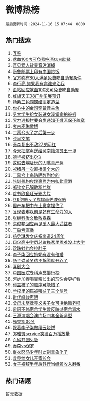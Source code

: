# 微博热榜

`最后更新时间：2024-11-16 15:07:44 +0800`

## 热门搜索

1. [互鉴](https://m.weibo.cn/search?containerid=100103type%3D1%26t%3D10%26q%3D%23%E4%BA%92%E9%89%B4%23&stream_entry_id=51&isnewpage=1&extparam=seat%3D1%26q%3D%2523%25E4%25BA%2592%25E9%2589%25B4%2523%26dgr%3D0%26pos%3D0%26cate%3D10103%26filter_type%3Drealtimehot%26stream_entry_id%3D51%26c_type%3D51%26display_time%3D1731740863%26pre_seqid%3D17317408636490055401)
1. [献血100次可免费吃酒店自助餐](https://m.weibo.cn/search?containerid=100103type%3D1%26t%3D10%26q%3D%23%E7%8C%AE%E8%A1%80100%E6%AC%A1%E5%8F%AF%E5%85%8D%E8%B4%B9%E5%90%83%E9%85%92%E5%BA%97%E8%87%AA%E5%8A%A9%E9%A4%90%23&stream_entry_id=31&isnewpage=1&extparam=seat%3D1%26q%3D%2523%25E7%258C%25AE%25E8%25A1%2580100%25E6%25AC%25A1%25E5%258F%25AF%25E5%2585%258D%25E8%25B4%25B9%25E5%2590%2583%25E9%2585%2592%25E5%25BA%2597%25E8%2587%25AA%25E5%258A%25A9%25E9%25A4%2590%2523%26flag%3D1%26realpos%3D1%26stream_entry_id%3D31%26band_rank%3D1%26c_type%3D31%26cate%3D5001%26lcate%3D5001%26filter_type%3Drealtimehot%26dgr%3D0%26pos%3D0%26display_time%3D1731740863%26pre_seqid%3D17317408636490055401)
1. [再见爱人背景音没消掉](https://m.weibo.cn/search?containerid=100103type%3D1%26t%3D10%26q%3D%23%E5%86%8D%E8%A7%81%E7%88%B1%E4%BA%BA%E8%83%8C%E6%99%AF%E9%9F%B3%E6%B2%A1%E6%B6%88%E6%8E%89%23&stream_entry_id=31&isnewpage=1&extparam=seat%3D1%26q%3D%2523%25E5%2586%258D%25E8%25A7%2581%25E7%2588%25B1%25E4%25BA%25BA%25E8%2583%258C%25E6%2599%25AF%25E9%259F%25B3%25E6%25B2%25A1%25E6%25B6%2588%25E6%258E%2589%2523%26flag%3D1%26realpos%3D2%26stream_entry_id%3D31%26band_rank%3D2%26c_type%3D31%26cate%3D5001%26lcate%3D5001%26filter_type%3Drealtimehot%26dgr%3D0%26pos%3D1%26display_time%3D1731740863%26pre_seqid%3D17317408636490055401)
1. [秘鲁邮票上印有中国炒饭](https://m.weibo.cn/search?containerid=100103type%3D1%26t%3D10%26q%3D%23%E7%A7%98%E9%B2%81%E9%82%AE%E7%A5%A8%E4%B8%8A%E5%8D%B0%E6%9C%89%E4%B8%AD%E5%9B%BD%E7%82%92%E9%A5%AD%23&stream_entry_id=31&isnewpage=1&extparam=seat%3D1%26q%3D%2523%25E7%25A7%2598%25E9%25B2%2581%25E9%2582%25AE%25E7%25A5%25A8%25E4%25B8%258A%25E5%258D%25B0%25E6%259C%2589%25E4%25B8%25AD%25E5%259B%25BD%25E7%2582%2592%25E9%25A5%25AD%2523%26flag%3D0%26realpos%3D3%26stream_entry_id%3D31%26band_rank%3D3%26c_type%3D31%26cate%3D5001%26lcate%3D5001%26filter_type%3Drealtimehot%26dgr%3D0%26pos%3D2%26display_time%3D1731740863%26pre_seqid%3D17317408636490055401)
1. [官方称有80人满足免费吃自助餐条件](https://m.weibo.cn/search?containerid=100103type%3D1%26t%3D10%26q%3D%23%E5%AE%98%E6%96%B9%E7%A7%B0%E6%9C%8980%E4%BA%BA%E6%BB%A1%E8%B6%B3%E5%85%8D%E8%B4%B9%E5%90%83%E8%87%AA%E5%8A%A9%E9%A4%90%E6%9D%A1%E4%BB%B6%23&stream_entry_id=31&isnewpage=1&extparam=seat%3D1%26q%3D%2523%25E5%25AE%2598%25E6%2596%25B9%25E7%25A7%25B0%25E6%259C%258980%25E4%25BA%25BA%25E6%25BB%25A1%25E8%25B6%25B3%25E5%2585%258D%25E8%25B4%25B9%25E5%2590%2583%25E8%2587%25AA%25E5%258A%25A9%25E9%25A4%2590%25E6%259D%25A1%25E4%25BB%25B6%2523%26flag%3D0%26realpos%3D4%26stream_entry_id%3D31%26band_rank%3D4%26c_type%3D31%26cate%3D5001%26lcate%3D5001%26filter_type%3Drealtimehot%26dgr%3D0%26pos%3D3%26display_time%3D1731740863%26pre_seqid%3D17317408636490055401)
1. [李行亮 如果我有病谁来治我](https://m.weibo.cn/search?containerid=100103type%3D1%26t%3D10%26q%3D%E6%9D%8E%E8%A1%8C%E4%BA%AE+%E5%A6%82%E6%9E%9C%E6%88%91%E6%9C%89%E7%97%85%E8%B0%81%E6%9D%A5%E6%B2%BB%E6%88%91&stream_entry_id=31&isnewpage=1&extparam=seat%3D1%26q%3D%25E6%259D%258E%25E8%25A1%258C%25E4%25BA%25AE%2520%25E5%25A6%2582%25E6%259E%259C%25E6%2588%2591%25E6%259C%2589%25E7%2597%2585%25E8%25B0%2581%25E6%259D%25A5%25E6%25B2%25BB%25E6%2588%2591%26flag%3D2%26realpos%3D5%26stream_entry_id%3D31%26band_rank%3D5%26c_type%3D31%26cate%3D5001%26lcate%3D5001%26filter_type%3Drealtimehot%26dgr%3D0%26pos%3D4%26display_time%3D1731740863%26pre_seqid%3D17317408636490055401)
1. [血站回应献血100次可免费吃自助餐](https://m.weibo.cn/search?containerid=100103type%3D1%26t%3D10%26q%3D%23%E8%A1%80%E7%AB%99%E5%9B%9E%E5%BA%94%E7%8C%AE%E8%A1%80100%E6%AC%A1%E5%8F%AF%E5%85%8D%E8%B4%B9%E5%90%83%E8%87%AA%E5%8A%A9%E9%A4%90%23&stream_entry_id=31&isnewpage=1&extparam=seat%3D1%26q%3D%2523%25E8%25A1%2580%25E7%25AB%2599%25E5%259B%259E%25E5%25BA%2594%25E7%258C%25AE%25E8%25A1%2580100%25E6%25AC%25A1%25E5%258F%25AF%25E5%2585%258D%25E8%25B4%25B9%25E5%2590%2583%25E8%2587%25AA%25E5%258A%25A9%25E9%25A4%2590%2523%26flag%3D0%26realpos%3D6%26stream_entry_id%3D31%26band_rank%3D6%26c_type%3D31%26cate%3D5001%26lcate%3D5001%26filter_type%3Drealtimehot%26dgr%3D0%26pos%3D5%26display_time%3D1731740863%26pre_seqid%3D17317408636490055401)
1. [红旗天工08广州车展预订](https://m.weibo.cn/search?containerid=100103type%3D1%26t%3D10%26q%3D%23%E7%BA%A2%E6%97%97%E5%A4%A9%E5%B7%A508%E5%B9%BF%E5%B7%9E%E8%BD%A6%E5%B1%95%E9%A2%84%E8%AE%A2%23&stream_entry_id=31&isnewpage=1&extparam=seat%3D1%26q%3D%2523%25E7%25BA%25A2%25E6%2597%2597%25E5%25A4%25A9%25E5%25B7%25A508%25E5%25B9%25BF%25E5%25B7%259E%25E8%25BD%25A6%25E5%25B1%2595%25E9%25A2%2584%25E8%25AE%25A2%2523%26dgr%3D0%26adid%3D264287%26stream_entry_id%3D31%26band_rank%3D7%26c_type%3D31%26topic_ad%3D1%26is_ad_pos%3D1%26lcate%3D5001%26filter_type%3Drealtimehot%26cate%3D5001%26pos%3D6%26display_time%3D1731740863%26pre_seqid%3D17317408636490055401)
1. [杨紫三色蝴蝶结高定造型](https://m.weibo.cn/search?containerid=100103type%3D1%26t%3D10%26q%3D%E6%9D%A8%E7%B4%AB%E4%B8%89%E8%89%B2%E8%9D%B4%E8%9D%B6%E7%BB%93%E9%AB%98%E5%AE%9A%E9%80%A0%E5%9E%8B&stream_entry_id=31&isnewpage=1&extparam=seat%3D1%26q%3D%25E6%259D%25A8%25E7%25B4%25AB%25E4%25B8%2589%25E8%2589%25B2%25E8%259D%25B4%25E8%259D%25B6%25E7%25BB%2593%25E9%25AB%2598%25E5%25AE%259A%25E9%2580%25A0%25E5%259E%258B%26flag%3D1%26realpos%3D7%26stream_entry_id%3D31%26band_rank%3D7%26c_type%3D31%26cate%3D5001%26lcate%3D5001%26filter_type%3Drealtimehot%26dgr%3D0%26pos%3D7%26display_time%3D1731740863%26pre_seqid%3D17317408636490055401)
1. [你心中的金鸡奖最佳主角](https://m.weibo.cn/search?containerid=100103type%3D1%26t%3D10%26q%3D%23%E4%BD%A0%E5%BF%83%E4%B8%AD%E7%9A%84%E9%87%91%E9%B8%A1%E5%A5%96%E6%9C%80%E4%BD%B3%E4%B8%BB%E8%A7%92%23&stream_entry_id=31&isnewpage=1&extparam=seat%3D1%26q%3D%2523%25E4%25BD%25A0%25E5%25BF%2583%25E4%25B8%25AD%25E7%259A%2584%25E9%2587%2591%25E9%25B8%25A1%25E5%25A5%2596%25E6%259C%2580%25E4%25BD%25B3%25E4%25B8%25BB%25E8%25A7%2592%2523%26flag%3D0%26realpos%3D8%26stream_entry_id%3D31%26band_rank%3D8%26c_type%3D31%26cate%3D5001%26lcate%3D5001%26filter_type%3Drealtimehot%26dgr%3D0%26pos%3D8%26display_time%3D1731740863%26pre_seqid%3D17317408636490055401)
1. [男大学生扮女装进女澡堂偷拍被抓](https://m.weibo.cn/search?containerid=100103type%3D1%26t%3D10%26q%3D%23%E7%94%B7%E5%A4%A7%E5%AD%A6%E7%94%9F%E6%89%AE%E5%A5%B3%E8%A3%85%E8%BF%9B%E5%A5%B3%E6%BE%A1%E5%A0%82%E5%81%B7%E6%8B%8D%E8%A2%AB%E6%8A%93%23&stream_entry_id=31&isnewpage=1&extparam=seat%3D1%26q%3D%2523%25E7%2594%25B7%25E5%25A4%25A7%25E5%25AD%25A6%25E7%2594%259F%25E6%2589%25AE%25E5%25A5%25B3%25E8%25A3%2585%25E8%25BF%259B%25E5%25A5%25B3%25E6%25BE%25A1%25E5%25A0%2582%25E5%2581%25B7%25E6%258B%258D%25E8%25A2%25AB%25E6%258A%2593%2523%26flag%3D0%26realpos%3D9%26stream_entry_id%3D31%26band_rank%3D9%26c_type%3D31%26cate%3D5001%26lcate%3D5001%26filter_type%3Drealtimehot%26dgr%3D0%26pos%3D9%26display_time%3D1731740863%26pre_seqid%3D17317408636490055401)
1. [官方通报村委会发通知不缴医保不盖章](https://m.weibo.cn/search?containerid=100103type%3D1%26t%3D10%26q%3D%23%E5%AE%98%E6%96%B9%E9%80%9A%E6%8A%A5%E6%9D%91%E5%A7%94%E4%BC%9A%E5%8F%91%E9%80%9A%E7%9F%A5%E4%B8%8D%E7%BC%B4%E5%8C%BB%E4%BF%9D%E4%B8%8D%E7%9B%96%E7%AB%A0%23&stream_entry_id=31&isnewpage=1&extparam=seat%3D1%26q%3D%2523%25E5%25AE%2598%25E6%2596%25B9%25E9%2580%259A%25E6%258A%25A5%25E6%259D%2591%25E5%25A7%2594%25E4%25BC%259A%25E5%258F%2591%25E9%2580%259A%25E7%259F%25A5%25E4%25B8%258D%25E7%25BC%25B4%25E5%258C%25BB%25E4%25BF%259D%25E4%25B8%258D%25E7%259B%2596%25E7%25AB%25A0%2523%26flag%3D1%26realpos%3D10%26stream_entry_id%3D31%26band_rank%3D10%26c_type%3D31%26cate%3D5001%26lcate%3D5001%26filter_type%3Drealtimehot%26dgr%3D0%26pos%3D10%26display_time%3D1731740863%26pre_seqid%3D17317408636490055401)
1. [考古麦琳微博](https://m.weibo.cn/search?containerid=100103type%3D1%26t%3D10%26q%3D%23%E8%80%83%E5%8F%A4%E9%BA%A6%E7%90%B3%E5%BE%AE%E5%8D%9A%23&stream_entry_id=31&isnewpage=1&extparam=seat%3D1%26q%3D%2523%25E8%2580%2583%25E5%258F%25A4%25E9%25BA%25A6%25E7%2590%25B3%25E5%25BE%25AE%25E5%258D%259A%2523%26flag%3D1%26realpos%3D11%26stream_entry_id%3D31%26band_rank%3D11%26c_type%3D31%26cate%3D5001%26lcate%3D5001%26filter_type%3Drealtimehot%26dgr%3D0%26pos%3D11%26display_time%3D1731740863%26pre_seqid%3D17317408636490055401)
1. [丁禹兮火了之后第一步](https://m.weibo.cn/search?containerid=100103type%3D1%26t%3D10%26q%3D%23%E4%B8%81%E7%A6%B9%E5%85%AE%E7%81%AB%E4%BA%86%E4%B9%8B%E5%90%8E%E7%AC%AC%E4%B8%80%E6%AD%A5%23&stream_entry_id=31&isnewpage=1&extparam=seat%3D1%26q%3D%2523%25E4%25B8%2581%25E7%25A6%25B9%25E5%2585%25AE%25E7%2581%25AB%25E4%25BA%2586%25E4%25B9%258B%25E5%2590%258E%25E7%25AC%25AC%25E4%25B8%2580%25E6%25AD%25A5%2523%26flag%3D2%26realpos%3D12%26stream_entry_id%3D31%26band_rank%3D12%26c_type%3D31%26cate%3D5001%26lcate%3D5001%26filter_type%3Drealtimehot%26dgr%3D0%26pos%3D12%26display_time%3D1731740863%26pre_seqid%3D17317408636490055401)
1. [沈月文笔](https://m.weibo.cn/search?containerid=100103type%3D1%26t%3D10%26q%3D%E6%B2%88%E6%9C%88%E6%96%87%E7%AC%94&stream_entry_id=31&isnewpage=1&extparam=seat%3D1%26q%3D%25E6%25B2%2588%25E6%259C%2588%25E6%2596%2587%25E7%25AC%2594%26flag%3D0%26realpos%3D13%26stream_entry_id%3D31%26band_rank%3D13%26c_type%3D31%26cate%3D5001%26lcate%3D5001%26filter_type%3Drealtimehot%26dgr%3D0%26pos%3D13%26display_time%3D1731740863%26pre_seqid%3D17317408636490055401)
1. [泰森复出不敌27岁网红](https://m.weibo.cn/search?containerid=100103type%3D1%26t%3D10%26q%3D%23%E6%B3%B0%E6%A3%AE%E5%A4%8D%E5%87%BA%E4%B8%8D%E6%95%8C27%E5%B2%81%E7%BD%91%E7%BA%A2%23&stream_entry_id=31&isnewpage=1&extparam=seat%3D1%26q%3D%2523%25E6%25B3%25B0%25E6%25A3%25AE%25E5%25A4%258D%25E5%2587%25BA%25E4%25B8%258D%25E6%2595%258C27%25E5%25B2%2581%25E7%25BD%2591%25E7%25BA%25A2%2523%26flag%3D1%26realpos%3D14%26stream_entry_id%3D31%26band_rank%3D14%26c_type%3D31%26cate%3D5001%26lcate%3D5001%26filter_type%3Drealtimehot%26dgr%3D0%26pos%3D14%26display_time%3D1731740863%26pre_seqid%3D17317408636490055401)
1. [今天把掌声送给河南籍演员王一博](https://m.weibo.cn/search?containerid=100103type%3D1%26t%3D10%26q%3D%23%E4%BB%8A%E5%A4%A9%E6%8A%8A%E6%8E%8C%E5%A3%B0%E9%80%81%E7%BB%99%E6%B2%B3%E5%8D%97%E7%B1%8D%E6%BC%94%E5%91%98%E7%8E%8B%E4%B8%80%E5%8D%9A%23&stream_entry_id=31&isnewpage=1&extparam=seat%3D1%26q%3D%2523%25E4%25BB%258A%25E5%25A4%25A9%25E6%258A%258A%25E6%258E%258C%25E5%25A3%25B0%25E9%2580%2581%25E7%25BB%2599%25E6%25B2%25B3%25E5%258D%2597%25E7%25B1%258D%25E6%25BC%2594%25E5%2591%2598%25E7%258E%258B%25E4%25B8%2580%25E5%258D%259A%2523%26flag%3D1%26realpos%3D15%26stream_entry_id%3D31%26band_rank%3D15%26c_type%3D31%26cate%3D5001%26lcate%3D5001%26filter_type%3Drealtimehot%26dgr%3D0%26pos%3D15%26display_time%3D1731740863%26pre_seqid%3D17317408636490055401)
1. [德华被挤出C位](https://m.weibo.cn/search?containerid=100103type%3D1%26t%3D10%26q%3D%E5%BE%B7%E5%8D%8E%E8%A2%AB%E6%8C%A4%E5%87%BAC%E4%BD%8D&stream_entry_id=31&isnewpage=1&extparam=seat%3D1%26q%3D%25E5%25BE%25B7%25E5%258D%258E%25E8%25A2%25AB%25E6%258C%25A4%25E5%2587%25BAC%25E4%25BD%258D%26flag%3D1%26realpos%3D16%26stream_entry_id%3D31%26band_rank%3D16%26c_type%3D31%26cate%3D5001%26lcate%3D5001%26filter_type%3Drealtimehot%26dgr%3D0%26pos%3D16%26display_time%3D1731740863%26pre_seqid%3D17317408636490055401)
1. [放假去埃及玩的人嘴真严啊](https://m.weibo.cn/search?containerid=100103type%3D1%26t%3D10%26q%3D%E6%94%BE%E5%81%87%E5%8E%BB%E5%9F%83%E5%8F%8A%E7%8E%A9%E7%9A%84%E4%BA%BA%E5%98%B4%E7%9C%9F%E4%B8%A5%E5%95%8A&stream_entry_id=31&isnewpage=1&extparam=seat%3D1%26q%3D%25E6%2594%25BE%25E5%2581%2587%25E5%258E%25BB%25E5%259F%2583%25E5%258F%258A%25E7%258E%25A9%25E7%259A%2584%25E4%25BA%25BA%25E5%2598%25B4%25E7%259C%259F%25E4%25B8%25A5%25E5%2595%258A%26flag%3D1%26realpos%3D17%26stream_entry_id%3D31%26band_rank%3D17%26c_type%3D31%26cate%3D5001%26lcate%3D5001%26filter_type%3Drealtimehot%26dgr%3D0%26pos%3D17%26display_time%3D1731740863%26pre_seqid%3D17317408636490055401)
1. [祝绪丹一次直播漏个大的](https://m.weibo.cn/search?containerid=100103type%3D1%26t%3D10%26q%3D%E7%A5%9D%E7%BB%AA%E4%B8%B9%E4%B8%80%E6%AC%A1%E7%9B%B4%E6%92%AD%E6%BC%8F%E4%B8%AA%E5%A4%A7%E7%9A%84&stream_entry_id=31&isnewpage=1&extparam=seat%3D1%26q%3D%25E7%25A5%259D%25E7%25BB%25AA%25E4%25B8%25B9%25E4%25B8%2580%25E6%25AC%25A1%25E7%259B%25B4%25E6%2592%25AD%25E6%25BC%258F%25E4%25B8%25AA%25E5%25A4%25A7%25E7%259A%2584%26flag%3D2%26realpos%3D18%26stream_entry_id%3D31%26band_rank%3D18%26c_type%3D31%26cate%3D5001%26lcate%3D5001%26filter_type%3Drealtimehot%26dgr%3D0%26pos%3D18%26display_time%3D1731740863%26pre_seqid%3D17317408636490055401)
1. [丁禹兮上岛防晒包到位的](https://m.weibo.cn/search?containerid=100103type%3D1%26t%3D10%26q%3D%E4%B8%81%E7%A6%B9%E5%85%AE%E4%B8%8A%E5%B2%9B%E9%98%B2%E6%99%92%E5%8C%85%E5%88%B0%E4%BD%8D%E7%9A%84&stream_entry_id=31&isnewpage=1&extparam=seat%3D1%26q%3D%25E4%25B8%2581%25E7%25A6%25B9%25E5%2585%25AE%25E4%25B8%258A%25E5%25B2%259B%25E9%2598%25B2%25E6%2599%2592%25E5%258C%2585%25E5%2588%25B0%25E4%25BD%258D%25E7%259A%2584%26flag%3D1%26realpos%3D19%26stream_entry_id%3D31%26band_rank%3D19%26c_type%3D31%26cate%3D5001%26lcate%3D5001%26filter_type%3Drealtimehot%26dgr%3D0%26pos%3D19%26display_time%3D1731740863%26pre_seqid%3D17317408636490055401)
1. [培训机构套现离场为何如此潇酒](https://m.weibo.cn/search?containerid=100103type%3D1%26t%3D10%26q%3D%23%E5%9F%B9%E8%AE%AD%E6%9C%BA%E6%9E%84%E5%A5%97%E7%8E%B0%E7%A6%BB%E5%9C%BA%E4%B8%BA%E4%BD%95%E5%A6%82%E6%AD%A4%E6%BD%87%E9%85%92%23&stream_entry_id=31&isnewpage=1&extparam=seat%3D1%26q%3D%2523%25E5%259F%25B9%25E8%25AE%25AD%25E6%259C%25BA%25E6%259E%2584%25E5%25A5%2597%25E7%258E%25B0%25E7%25A6%25BB%25E5%259C%25BA%25E4%25B8%25BA%25E4%25BD%2595%25E5%25A6%2582%25E6%25AD%25A4%25E6%25BD%2587%25E9%2585%2592%2523%26flag%3D1%26realpos%3D20%26stream_entry_id%3D31%26band_rank%3D20%26c_type%3D31%26cate%3D5001%26lcate%3D5001%26filter_type%3Drealtimehot%26dgr%3D0%26pos%3D20%26display_time%3D1731740863%26pre_seqid%3D17317408636490055401)
1. [郑钦文已解散粉丝群](https://m.weibo.cn/search?containerid=100103type%3D1%26t%3D10%26q%3D%23%E9%83%91%E9%92%A6%E6%96%87%E5%B7%B2%E8%A7%A3%E6%95%A3%E7%B2%89%E4%B8%9D%E7%BE%A4%23&stream_entry_id=31&isnewpage=1&extparam=seat%3D1%26q%3D%2523%25E9%2583%2591%25E9%2592%25A6%25E6%2596%2587%25E5%25B7%25B2%25E8%25A7%25A3%25E6%2595%25A3%25E7%25B2%2589%25E4%25B8%259D%25E7%25BE%25A4%2523%26flag%3D2%26realpos%3D21%26stream_entry_id%3D31%26band_rank%3D21%26c_type%3D31%26cate%3D5001%26lcate%3D5001%26filter_type%3Drealtimehot%26dgr%3D0%26pos%3D21%26display_time%3D1731740863%26pre_seqid%3D17317408636490055401)
1. [虞书欣鱼缸光影大片](https://m.weibo.cn/search?containerid=100103type%3D1%26t%3D10%26q%3D%23%E8%99%9E%E4%B9%A6%E6%AC%A3%E9%B1%BC%E7%BC%B8%E5%85%89%E5%BD%B1%E5%A4%A7%E7%89%87%23&stream_entry_id=31&isnewpage=1&extparam=seat%3D1%26q%3D%2523%25E8%2599%259E%25E4%25B9%25A6%25E6%25AC%25A3%25E9%25B1%25BC%25E7%25BC%25B8%25E5%2585%2589%25E5%25BD%25B1%25E5%25A4%25A7%25E7%2589%2587%2523%26flag%3D1%26realpos%3D22%26stream_entry_id%3D31%26band_rank%3D22%26c_type%3D31%26cate%3D5001%26lcate%3D5001%26filter_type%3Drealtimehot%26dgr%3D0%26pos%3D22%26display_time%3D1731740863%26pre_seqid%3D17317408636490055401)
1. [怀9胞胎女子靠输营养液保胎](https://m.weibo.cn/search?containerid=100103type%3D1%26t%3D10%26q%3D%23%E6%80%809%E8%83%9E%E8%83%8E%E5%A5%B3%E5%AD%90%E9%9D%A0%E8%BE%93%E8%90%A5%E5%85%BB%E6%B6%B2%E4%BF%9D%E8%83%8E%23&stream_entry_id=31&isnewpage=1&extparam=seat%3D1%26q%3D%2523%25E6%2580%25809%25E8%2583%259E%25E8%2583%258E%25E5%25A5%25B3%25E5%25AD%2590%25E9%259D%25A0%25E8%25BE%2593%25E8%2590%25A5%25E5%2585%25BB%25E6%25B6%25B2%25E4%25BF%259D%25E8%2583%258E%2523%26flag%3D0%26realpos%3D23%26stream_entry_id%3D31%26band_rank%3D23%26c_type%3D31%26cate%3D5001%26lcate%3D5001%26filter_type%3Drealtimehot%26dgr%3D0%26pos%3D23%26display_time%3D1731740863%26pre_seqid%3D17317408636490055401)
1. [国产车把中东土豪拿捏住了](https://m.weibo.cn/search?containerid=100103type%3D1%26t%3D10%26q%3D%23%E5%9B%BD%E4%BA%A7%E8%BD%A6%E6%8A%8A%E4%B8%AD%E4%B8%9C%E5%9C%9F%E8%B1%AA%E6%8B%BF%E6%8D%8F%E4%BD%8F%E4%BA%86%23&stream_entry_id=31&isnewpage=1&extparam=seat%3D1%26q%3D%2523%25E5%259B%25BD%25E4%25BA%25A7%25E8%25BD%25A6%25E6%258A%258A%25E4%25B8%25AD%25E4%25B8%259C%25E5%259C%259F%25E8%25B1%25AA%25E6%258B%25BF%25E6%258D%258F%25E4%25BD%258F%25E4%25BA%2586%2523%26flag%3D1%26realpos%3D24%26stream_entry_id%3D31%26band_rank%3D24%26c_type%3D31%26cate%3D5001%26lcate%3D5001%26filter_type%3Drealtimehot%26dgr%3D0%26pos%3D24%26display_time%3D1731740863%26pre_seqid%3D17317408636490055401)
1. [发现麦琳以前是好有生命力的人](https://m.weibo.cn/search?containerid=100103type%3D1%26t%3D10%26q%3D%E5%8F%91%E7%8E%B0%E9%BA%A6%E7%90%B3%E4%BB%A5%E5%89%8D%E6%98%AF%E5%A5%BD%E6%9C%89%E7%94%9F%E5%91%BD%E5%8A%9B%E7%9A%84%E4%BA%BA&stream_entry_id=31&isnewpage=1&extparam=seat%3D1%26q%3D%25E5%258F%2591%25E7%258E%25B0%25E9%25BA%25A6%25E7%2590%25B3%25E4%25BB%25A5%25E5%2589%258D%25E6%2598%25AF%25E5%25A5%25BD%25E6%259C%2589%25E7%2594%259F%25E5%2591%25BD%25E5%258A%259B%25E7%259A%2584%25E4%25BA%25BA%26flag%3D0%26realpos%3D25%26stream_entry_id%3D31%26band_rank%3D25%26c_type%3D31%26cate%3D5001%26lcate%3D5001%26filter_type%3Drealtimehot%26dgr%3D0%26pos%3D25%26display_time%3D1731740863%26pre_seqid%3D17317408636490055401)
1. [张继科发文致敬泰森](https://m.weibo.cn/search?containerid=100103type%3D1%26t%3D10%26q%3D%23%E5%BC%A0%E7%BB%A7%E7%A7%91%E5%8F%91%E6%96%87%E8%87%B4%E6%95%AC%E6%B3%B0%E6%A3%AE%23&stream_entry_id=31&isnewpage=1&extparam=seat%3D1%26q%3D%2523%25E5%25BC%25A0%25E7%25BB%25A7%25E7%25A7%2591%25E5%258F%2591%25E6%2596%2587%25E8%2587%25B4%25E6%2595%25AC%25E6%25B3%25B0%25E6%25A3%25AE%2523%26flag%3D1%26realpos%3D26%26stream_entry_id%3D31%26band_rank%3D26%26c_type%3D31%26cate%3D5001%26lcate%3D5001%26filter_type%3Drealtimehot%26dgr%3D0%26pos%3D26%26display_time%3D1731740863%26pre_seqid%3D17317408636490055401)
1. [焦俊艳回应再见爱人最大受益者](https://m.weibo.cn/search?containerid=100103type%3D1%26t%3D10%26q%3D%23%E7%84%A6%E4%BF%8A%E8%89%B3%E5%9B%9E%E5%BA%94%E5%86%8D%E8%A7%81%E7%88%B1%E4%BA%BA%E6%9C%80%E5%A4%A7%E5%8F%97%E7%9B%8A%E8%80%85%23&stream_entry_id=31&isnewpage=1&extparam=seat%3D1%26q%3D%2523%25E7%2584%25A6%25E4%25BF%258A%25E8%2589%25B3%25E5%259B%259E%25E5%25BA%2594%25E5%2586%258D%25E8%25A7%2581%25E7%2588%25B1%25E4%25BA%25BA%25E6%259C%2580%25E5%25A4%25A7%25E5%258F%2597%25E7%259B%258A%25E8%2580%2585%2523%26flag%3D1%26realpos%3D27%26stream_entry_id%3D31%26band_rank%3D27%26c_type%3D31%26cate%3D5001%26lcate%3D5001%26filter_type%3Drealtimehot%26dgr%3D0%26pos%3D27%26display_time%3D1731740863%26pre_seqid%3D17317408636490055401)
1. [丁禹兮直播](https://m.weibo.cn/search?containerid=100103type%3D1%26t%3D10%26q%3D%E4%B8%81%E7%A6%B9%E5%85%AE%E7%9B%B4%E6%92%AD&stream_entry_id=31&isnewpage=1&extparam=seat%3D1%26q%3D%25E4%25B8%2581%25E7%25A6%25B9%25E5%2585%25AE%25E7%259B%25B4%25E6%2592%25AD%26flag%3D0%26realpos%3D28%26stream_entry_id%3D31%26band_rank%3D28%26c_type%3D31%26cate%3D5001%26lcate%3D5001%26filter_type%3Drealtimehot%26dgr%3D0%26pos%3D28%26display_time%3D1731740863%26pre_seqid%3D17317408636490055401)
1. [杨丞琳发文庆祝出道24周年](https://m.weibo.cn/search?containerid=100103type%3D1%26t%3D10%26q%3D%23%E6%9D%A8%E4%B8%9E%E7%90%B3%E5%8F%91%E6%96%87%E5%BA%86%E7%A5%9D%E5%87%BA%E9%81%9324%E5%91%A8%E5%B9%B4%23&stream_entry_id=31&isnewpage=1&extparam=seat%3D1%26q%3D%2523%25E6%259D%25A8%25E4%25B8%259E%25E7%2590%25B3%25E5%258F%2591%25E6%2596%2587%25E5%25BA%2586%25E7%25A5%259D%25E5%2587%25BA%25E9%2581%259324%25E5%2591%25A8%25E5%25B9%25B4%2523%26flag%3D1%26realpos%3D29%26stream_entry_id%3D31%26band_rank%3D29%26c_type%3D31%26cate%3D5001%26lcate%3D5001%26filter_type%3Drealtimehot%26dgr%3D0%26pos%3D29%26display_time%3D1731740863%26pre_seqid%3D17317408636490055401)
1. [国企高中学历总监称家里困难没上大学](https://m.weibo.cn/search?containerid=100103type%3D1%26t%3D10%26q%3D%23%E5%9B%BD%E4%BC%81%E9%AB%98%E4%B8%AD%E5%AD%A6%E5%8E%86%E6%80%BB%E7%9B%91%E7%A7%B0%E5%AE%B6%E9%87%8C%E5%9B%B0%E9%9A%BE%E6%B2%A1%E4%B8%8A%E5%A4%A7%E5%AD%A6%23&stream_entry_id=31&isnewpage=1&extparam=seat%3D1%26q%3D%2523%25E5%259B%25BD%25E4%25BC%2581%25E9%25AB%2598%25E4%25B8%25AD%25E5%25AD%25A6%25E5%258E%2586%25E6%2580%25BB%25E7%259B%2591%25E7%25A7%25B0%25E5%25AE%25B6%25E9%2587%258C%25E5%259B%25B0%25E9%259A%25BE%25E6%25B2%25A1%25E4%25B8%258A%25E5%25A4%25A7%25E5%25AD%25A6%2523%26flag%3D0%26realpos%3D30%26stream_entry_id%3D31%26band_rank%3D30%26c_type%3D31%26cate%3D5001%26lcate%3D5001%26filter_type%3Drealtimehot%26dgr%3D0%26pos%3D30%26display_time%3D1731740863%26pre_seqid%3D17317408636490055401)
1. [珍珠蚌也会拉肚子](https://m.weibo.cn/search?containerid=100103type%3D1%26t%3D10%26q%3D%23%E7%8F%8D%E7%8F%A0%E8%9A%8C%E4%B9%9F%E4%BC%9A%E6%8B%89%E8%82%9A%E5%AD%90%23&stream_entry_id=31&isnewpage=1&extparam=seat%3D1%26q%3D%2523%25E7%258F%258D%25E7%258F%25A0%25E8%259A%258C%25E4%25B9%259F%25E4%25BC%259A%25E6%258B%2589%25E8%2582%259A%25E5%25AD%2590%2523%26flag%3D1%26realpos%3D31%26stream_entry_id%3D31%26band_rank%3D31%26c_type%3D31%26cate%3D5001%26lcate%3D5001%26filter_type%3Drealtimehot%26dgr%3D0%26pos%3D31%26display_time%3D1731740863%26pre_seqid%3D17317408636490055401)
1. [李子柒回应奶奶有没有催婚](https://m.weibo.cn/search?containerid=100103type%3D1%26t%3D10%26q%3D%23%E6%9D%8E%E5%AD%90%E6%9F%92%E5%9B%9E%E5%BA%94%E5%A5%B6%E5%A5%B6%E6%9C%89%E6%B2%A1%E6%9C%89%E5%82%AC%E5%A9%9A%23&stream_entry_id=31&isnewpage=1&extparam=seat%3D1%26q%3D%2523%25E6%259D%258E%25E5%25AD%2590%25E6%259F%2592%25E5%259B%259E%25E5%25BA%2594%25E5%25A5%25B6%25E5%25A5%25B6%25E6%259C%2589%25E6%25B2%25A1%25E6%259C%2589%25E5%2582%25AC%25E5%25A9%259A%2523%26flag%3D0%26realpos%3D32%26stream_entry_id%3D31%26band_rank%3D32%26c_type%3D31%26cate%3D5001%26lcate%3D5001%26filter_type%3Drealtimehot%26dgr%3D0%26pos%3D32%26display_time%3D1731740863%26pre_seqid%3D17317408636490055401)
1. [杨子说黄圣依不折腾就开心了](https://m.weibo.cn/search?containerid=100103type%3D1%26t%3D10%26q%3D%23%E6%9D%A8%E5%AD%90%E8%AF%B4%E9%BB%84%E5%9C%A3%E4%BE%9D%E4%B8%8D%E6%8A%98%E8%85%BE%E5%B0%B1%E5%BC%80%E5%BF%83%E4%BA%86%23&stream_entry_id=31&isnewpage=1&extparam=seat%3D1%26q%3D%2523%25E6%259D%25A8%25E5%25AD%2590%25E8%25AF%25B4%25E9%25BB%2584%25E5%259C%25A3%25E4%25BE%259D%25E4%25B8%258D%25E6%258A%2598%25E8%2585%25BE%25E5%25B0%25B1%25E5%25BC%2580%25E5%25BF%2583%25E4%25BA%2586%2523%26flag%3D1%26realpos%3D33%26stream_entry_id%3D31%26band_rank%3D33%26c_type%3D31%26cate%3D5001%26lcate%3D5001%26filter_type%3Drealtimehot%26dgr%3D0%26pos%3D33%26display_time%3D1731740863%26pre_seqid%3D17317408636490055401)
1. [喜剧大会](https://m.weibo.cn/search?containerid=100103type%3D1%26t%3D10%26q%3D%E5%96%9C%E5%89%A7%E5%A4%A7%E4%BC%9A&stream_entry_id=31&isnewpage=1&extparam=seat%3D1%26q%3D%25E5%2596%259C%25E5%2589%25A7%25E5%25A4%25A7%25E4%25BC%259A%26flag%3D1%26realpos%3D34%26stream_entry_id%3D31%26band_rank%3D34%26c_type%3D31%26cate%3D5001%26lcate%3D5001%26filter_type%3Drealtimehot%26dgr%3D0%26pos%3D34%26display_time%3D1731740863%26pre_seqid%3D17317408636490055401)
1. [中国医院专科声誉排行榜](https://m.weibo.cn/search?containerid=100103type%3D1%26t%3D10%26q%3D%23%E4%B8%AD%E5%9B%BD%E5%8C%BB%E9%99%A2%E4%B8%93%E7%A7%91%E5%A3%B0%E8%AA%89%E6%8E%92%E8%A1%8C%E6%A6%9C%23&stream_entry_id=31&isnewpage=1&extparam=seat%3D1%26q%3D%2523%25E4%25B8%25AD%25E5%259B%25BD%25E5%258C%25BB%25E9%2599%25A2%25E4%25B8%2593%25E7%25A7%2591%25E5%25A3%25B0%25E8%25AA%2589%25E6%258E%2592%25E8%25A1%258C%25E6%25A6%259C%2523%26flag%3D1%26realpos%3D35%26stream_entry_id%3D31%26band_rank%3D35%26c_type%3D31%26cate%3D5001%26lcate%3D5001%26filter_type%3Drealtimehot%26dgr%3D0%26pos%3D35%26display_time%3D1731740863%26pre_seqid%3D17317408636490055401)
1. [河蚌加餐喝豆浆长出的珍珠会更好看](https://m.weibo.cn/search?containerid=100103type%3D1%26t%3D10%26q%3D%23%E6%B2%B3%E8%9A%8C%E5%8A%A0%E9%A4%90%E5%96%9D%E8%B1%86%E6%B5%86%E9%95%BF%E5%87%BA%E7%9A%84%E7%8F%8D%E7%8F%A0%E4%BC%9A%E6%9B%B4%E5%A5%BD%E7%9C%8B%23&stream_entry_id=31&isnewpage=1&extparam=seat%3D1%26q%3D%2523%25E6%25B2%25B3%25E8%259A%258C%25E5%258A%25A0%25E9%25A4%2590%25E5%2596%259D%25E8%25B1%2586%25E6%25B5%2586%25E9%2595%25BF%25E5%2587%25BA%25E7%259A%2584%25E7%258F%258D%25E7%258F%25A0%25E4%25BC%259A%25E6%259B%25B4%25E5%25A5%25BD%25E7%259C%258B%2523%26flag%3D1%26realpos%3D36%26stream_entry_id%3D31%26band_rank%3D36%26c_type%3D31%26cate%3D5001%26lcate%3D5001%26filter_type%3Drealtimehot%26dgr%3D0%26pos%3D36%26display_time%3D1731740863%26pre_seqid%3D17317408636490055401)
1. [你盖被子的顺序可能错了](https://m.weibo.cn/search?containerid=100103type%3D1%26t%3D10%26q%3D%23%E4%BD%A0%E7%9B%96%E8%A2%AB%E5%AD%90%E7%9A%84%E9%A1%BA%E5%BA%8F%E5%8F%AF%E8%83%BD%E9%94%99%E4%BA%86%23&stream_entry_id=31&isnewpage=1&extparam=seat%3D1%26q%3D%2523%25E4%25BD%25A0%25E7%259B%2596%25E8%25A2%25AB%25E5%25AD%2590%25E7%259A%2584%25E9%25A1%25BA%25E5%25BA%258F%25E5%258F%25AF%25E8%2583%25BD%25E9%2594%2599%25E4%25BA%2586%2523%26flag%3D0%26realpos%3D37%26stream_entry_id%3D31%26band_rank%3D37%26c_type%3D31%26cate%3D5001%26lcate%3D5001%26filter_type%3Drealtimehot%26dgr%3D0%26pos%3D37%26display_time%3D1731740863%26pre_seqid%3D17317408636490055401)
1. [学校里的猫被喂成了三个型号](https://m.weibo.cn/search?containerid=100103type%3D1%26t%3D10%26q%3D%23%E5%AD%A6%E6%A0%A1%E9%87%8C%E7%9A%84%E7%8C%AB%E8%A2%AB%E5%96%82%E6%88%90%E4%BA%86%E4%B8%89%E4%B8%AA%E5%9E%8B%E5%8F%B7%23&stream_entry_id=31&isnewpage=1&extparam=seat%3D1%26q%3D%2523%25E5%25AD%25A6%25E6%25A0%25A1%25E9%2587%258C%25E7%259A%2584%25E7%258C%25AB%25E8%25A2%25AB%25E5%2596%2582%25E6%2588%2590%25E4%25BA%2586%25E4%25B8%2589%25E4%25B8%25AA%25E5%259E%258B%25E5%258F%25B7%2523%26flag%3D0%26realpos%3D38%26stream_entry_id%3D31%26band_rank%3D38%26c_type%3D31%26cate%3D5001%26lcate%3D5001%26filter_type%3Drealtimehot%26dgr%3D0%26pos%3D38%26display_time%3D1731740863%26pre_seqid%3D17317408636490055401)
1. [时代峰峻声明](https://m.weibo.cn/search?containerid=100103type%3D1%26t%3D10%26q%3D%E6%97%B6%E4%BB%A3%E5%B3%B0%E5%B3%BB%E5%A3%B0%E6%98%8E&stream_entry_id=31&isnewpage=1&extparam=seat%3D1%26q%3D%25E6%2597%25B6%25E4%25BB%25A3%25E5%25B3%25B0%25E5%25B3%25BB%25E5%25A3%25B0%25E6%2598%258E%26flag%3D0%26realpos%3D39%26stream_entry_id%3D31%26band_rank%3D39%26c_type%3D31%26cate%3D5001%26lcate%3D5001%26filter_type%3Drealtimehot%26dgr%3D0%26pos%3D39%26display_time%3D1731740863%26pre_seqid%3D17317408636490055401)
1. [父母未尽抚养义务子女可拒绝赡养吗](https://m.weibo.cn/search?containerid=100103type%3D1%26t%3D10%26q%3D%23%E7%88%B6%E6%AF%8D%E6%9C%AA%E5%B0%BD%E6%8A%9A%E5%85%BB%E4%B9%89%E5%8A%A1%E5%AD%90%E5%A5%B3%E5%8F%AF%E6%8B%92%E7%BB%9D%E8%B5%A1%E5%85%BB%E5%90%97%23&stream_entry_id=31&isnewpage=1&extparam=seat%3D1%26q%3D%2523%25E7%2588%25B6%25E6%25AF%258D%25E6%259C%25AA%25E5%25B0%25BD%25E6%258A%259A%25E5%2585%25BB%25E4%25B9%2589%25E5%258A%25A1%25E5%25AD%2590%25E5%25A5%25B3%25E5%258F%25AF%25E6%258B%2592%25E7%25BB%259D%25E8%25B5%25A1%25E5%2585%25BB%25E5%2590%2597%2523%26flag%3D0%26realpos%3D40%26stream_entry_id%3D31%26band_rank%3D40%26c_type%3D31%26cate%3D5001%26lcate%3D5001%26filter_type%3Drealtimehot%26dgr%3D0%26pos%3D40%26display_time%3D1731740863%26pre_seqid%3D17317408636490055401)
1. [质问不修宿舍学生曾反映过宿舍漏水](https://m.weibo.cn/search?containerid=100103type%3D1%26t%3D10%26q%3D%23%E8%B4%A8%E9%97%AE%E4%B8%8D%E4%BF%AE%E5%AE%BF%E8%88%8D%E5%AD%A6%E7%94%9F%E6%9B%BE%E5%8F%8D%E6%98%A0%E8%BF%87%E5%AE%BF%E8%88%8D%E6%BC%8F%E6%B0%B4%23&stream_entry_id=31&isnewpage=1&extparam=seat%3D1%26q%3D%2523%25E8%25B4%25A8%25E9%2597%25AE%25E4%25B8%258D%25E4%25BF%25AE%25E5%25AE%25BF%25E8%2588%258D%25E5%25AD%25A6%25E7%2594%259F%25E6%259B%25BE%25E5%258F%258D%25E6%2598%25A0%25E8%25BF%2587%25E5%25AE%25BF%25E8%2588%258D%25E6%25BC%258F%25E6%25B0%25B4%2523%26flag%3D0%26realpos%3D41%26stream_entry_id%3D31%26band_rank%3D41%26c_type%3D31%26cate%3D5001%26lcate%3D5001%26filter_type%3Drealtimehot%26dgr%3D0%26pos%3D41%26display_time%3D1731740863%26pre_seqid%3D17317408636490055401)
1. [王源演唱会澳门场四套全新造型](https://m.weibo.cn/search?containerid=100103type%3D1%26t%3D10%26q%3D%23%E7%8E%8B%E6%BA%90%E6%BC%94%E5%94%B1%E4%BC%9A%E6%BE%B3%E9%97%A8%E5%9C%BA%E5%9B%9B%E5%A5%97%E5%85%A8%E6%96%B0%E9%80%A0%E5%9E%8B%23&stream_entry_id=31&isnewpage=1&extparam=seat%3D1%26q%3D%2523%25E7%258E%258B%25E6%25BA%2590%25E6%25BC%2594%25E5%2594%25B1%25E4%25BC%259A%25E6%25BE%25B3%25E9%2597%25A8%25E5%259C%25BA%25E5%259B%259B%25E5%25A5%2597%25E5%2585%25A8%25E6%2596%25B0%25E9%2580%25A0%25E5%259E%258B%2523%26flag%3D1%26realpos%3D42%26stream_entry_id%3D31%26band_rank%3D42%26c_type%3D31%26cate%3D5001%26lcate%3D5001%26filter_type%3Drealtimehot%26dgr%3D0%26pos%3D42%26display_time%3D1731740863%26pre_seqid%3D17317408636490055401)
1. [福克斯60分](https://m.weibo.cn/search?containerid=100103type%3D1%26t%3D10%26q%3D%23%E7%A6%8F%E5%85%8B%E6%96%AF60%E5%88%86%23&stream_entry_id=31&isnewpage=1&extparam=seat%3D1%26q%3D%2523%25E7%25A6%258F%25E5%2585%258B%25E6%2596%25AF60%25E5%2588%2586%2523%26flag%3D1%26realpos%3D43%26stream_entry_id%3D31%26band_rank%3D43%26c_type%3D31%26cate%3D5001%26lcate%3D5001%26filter_type%3Drealtimehot%26dgr%3D0%26pos%3D43%26display_time%3D1731740863%26pre_seqid%3D17317408636490055401)
1. [跟着李子柒做缙云烧饼](https://m.weibo.cn/search?containerid=100103type%3D1%26t%3D10%26q%3D%23%E8%B7%9F%E7%9D%80%E6%9D%8E%E5%AD%90%E6%9F%92%E5%81%9A%E7%BC%99%E4%BA%91%E7%83%A7%E9%A5%BC%23&stream_entry_id=31&isnewpage=1&extparam=seat%3D1%26q%3D%2523%25E8%25B7%259F%25E7%259D%2580%25E6%259D%258E%25E5%25AD%2590%25E6%259F%2592%25E5%2581%259A%25E7%25BC%2599%25E4%25BA%2591%25E7%2583%25A7%25E9%25A5%25BC%2523%26flag%3D0%26realpos%3D44%26stream_entry_id%3D31%26band_rank%3D44%26c_type%3D31%26cate%3D5001%26lcate%3D5001%26filter_type%3Drealtimehot%26dgr%3D0%26pos%3D44%26display_time%3D1731740863%26pre_seqid%3D17317408636490055401)
1. [郑雅贤service突破百万播放量](https://m.weibo.cn/search?containerid=100103type%3D1%26t%3D10%26q%3D%E9%83%91%E9%9B%85%E8%B4%A4service%E7%AA%81%E7%A0%B4%E7%99%BE%E4%B8%87%E6%92%AD%E6%94%BE%E9%87%8F&stream_entry_id=31&isnewpage=1&extparam=seat%3D1%26q%3D%25E9%2583%2591%25E9%259B%2585%25E8%25B4%25A4service%25E7%25AA%2581%25E7%25A0%25B4%25E7%2599%25BE%25E4%25B8%2587%25E6%2592%25AD%25E6%2594%25BE%25E9%2587%258F%26flag%3D1%26realpos%3D45%26stream_entry_id%3D31%26band_rank%3D45%26c_type%3D31%26cate%3D5001%26lcate%3D5001%26filter_type%3Drealtimehot%26dgr%3D0%26pos%3D45%26display_time%3D1731740863%26pre_seqid%3D17317408636490055401)
1. [久诚开团久哲](https://m.weibo.cn/search?containerid=100103type%3D1%26t%3D10%26q%3D%23%E4%B9%85%E8%AF%9A%E5%BC%80%E5%9B%A2%E4%B9%85%E5%93%B2%23&stream_entry_id=31&isnewpage=1&extparam=seat%3D1%26q%3D%2523%25E4%25B9%2585%25E8%25AF%259A%25E5%25BC%2580%25E5%259B%25A2%25E4%25B9%2585%25E5%2593%25B2%2523%26flag%3D0%26realpos%3D46%26stream_entry_id%3D31%26band_rank%3D46%26c_type%3D31%26cate%3D5001%26lcate%3D5001%26filter_type%3Drealtimehot%26dgr%3D0%26pos%3D46%26display_time%3D1731740863%26pre_seqid%3D17317408636490055401)
1. [泰森vs保罗](https://m.weibo.cn/search?containerid=100103type%3D1%26t%3D10%26q%3D%23%E6%B3%B0%E6%A3%AEvs%E4%BF%9D%E7%BD%97%23&stream_entry_id=31&isnewpage=1&extparam=seat%3D1%26q%3D%2523%25E6%25B3%25B0%25E6%25A3%25AEvs%25E4%25BF%259D%25E7%25BD%2597%2523%26flag%3D0%26realpos%3D47%26stream_entry_id%3D31%26band_rank%3D47%26c_type%3D31%26cate%3D5001%26lcate%3D5001%26filter_type%3Drealtimehot%26dgr%3D0%26pos%3D47%26display_time%3D1731740863%26pre_seqid%3D17317408636490055401)
1. [鲜衣怒马少年时此刻具象化了](https://m.weibo.cn/search?containerid=100103type%3D1%26t%3D10%26q%3D%23%E9%B2%9C%E8%A1%A3%E6%80%92%E9%A9%AC%E5%B0%91%E5%B9%B4%E6%97%B6%E6%AD%A4%E5%88%BB%E5%85%B7%E8%B1%A1%E5%8C%96%E4%BA%86%23&stream_entry_id=31&isnewpage=1&extparam=seat%3D1%26q%3D%2523%25E9%25B2%259C%25E8%25A1%25A3%25E6%2580%2592%25E9%25A9%25AC%25E5%25B0%2591%25E5%25B9%25B4%25E6%2597%25B6%25E6%25AD%25A4%25E5%2588%25BB%25E5%2585%25B7%25E8%25B1%25A1%25E5%258C%2596%25E4%25BA%2586%2523%26flag%3D0%26realpos%3D48%26stream_entry_id%3D31%26band_rank%3D48%26c_type%3D31%26cate%3D5001%26lcate%3D5001%26filter_type%3Drealtimehot%26dgr%3D0%26pos%3D48%26display_time%3D1731740863%26pre_seqid%3D17317408636490055401)
1. [袁泉给女儿开家长会](https://m.weibo.cn/search?containerid=100103type%3D1%26t%3D10%26q%3D%23%E8%A2%81%E6%B3%89%E7%BB%99%E5%A5%B3%E5%84%BF%E5%BC%80%E5%AE%B6%E9%95%BF%E4%BC%9A%23&stream_entry_id=31&isnewpage=1&extparam=seat%3D1%26q%3D%2523%25E8%25A2%2581%25E6%25B3%2589%25E7%25BB%2599%25E5%25A5%25B3%25E5%2584%25BF%25E5%25BC%2580%25E5%25AE%25B6%25E9%2595%25BF%25E4%25BC%259A%2523%26flag%3D0%26realpos%3D49%26stream_entry_id%3D31%26band_rank%3D49%26c_type%3D31%26cate%3D5001%26lcate%3D5001%26filter_type%3Drealtimehot%26dgr%3D0%26pos%3D49%26display_time%3D1731740863%26pre_seqid%3D17317408636490055401)
1. [女子裸辞半年后转行当绿领收入翻番](https://m.weibo.cn/search?containerid=100103type%3D1%26t%3D10%26q%3D%23%E5%A5%B3%E5%AD%90%E8%A3%B8%E8%BE%9E%E5%8D%8A%E5%B9%B4%E5%90%8E%E8%BD%AC%E8%A1%8C%E5%BD%93%E7%BB%BF%E9%A2%86%E6%94%B6%E5%85%A5%E7%BF%BB%E7%95%AA%23&stream_entry_id=31&isnewpage=1&extparam=seat%3D1%26q%3D%2523%25E5%25A5%25B3%25E5%25AD%2590%25E8%25A3%25B8%25E8%25BE%259E%25E5%258D%258A%25E5%25B9%25B4%25E5%2590%258E%25E8%25BD%25AC%25E8%25A1%258C%25E5%25BD%2593%25E7%25BB%25BF%25E9%25A2%2586%25E6%2594%25B6%25E5%2585%25A5%25E7%25BF%25BB%25E7%2595%25AA%2523%26flag%3D1%26realpos%3D50%26stream_entry_id%3D31%26band_rank%3D50%26c_type%3D31%26cate%3D5001%26lcate%3D5001%26filter_type%3Drealtimehot%26dgr%3D0%26pos%3D50%26display_time%3D1731740863%26pre_seqid%3D17317408636490055401)

## 热门话题

暂无数据
